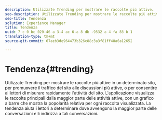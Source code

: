 ```yaml
---
description: Utilizzate Trending per mostrare le raccolte più attive.
seo-description: Utilizzate Trending per mostrare le raccolte più attive.
seo-title: Tendenza
solution: Experience Manager
title: Tendenza
uuid: 7 c 0 bc 020-46 a 3-4 ac 6-a 8 db -9532 a 4 fa 83 b 1
translation-type: tm+mt
source-git-commit: 67aeb3de964473b326c88c3a3f81ff48a6a12652

---
```



# Tendenza{#trending}

Utilizzate Trending per mostrare le raccolte più attive in un determinato sito, per promuovere il traffico del sito alle discussioni più attive, o per consentire ai lettori di misurare rapidamente l&#39;attività del sito. L&#39;applicazione visualizza le raccolte principali dalla maggior parte delle attività attive, con un grafico a barre che mostra la popolarità relativa per ogni raccolta visualizzata. La tendenza aiuta i lettori a determinare dove avvengono la maggior parte delle conversazioni e li indirizza a tali conversazioni.
